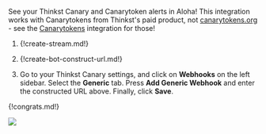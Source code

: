 See your Thinkst Canary and Canarytoken alerts in Aloha! This integration works with
Canarytokens from Thinkst's paid product, not [canarytokens.org][canarytokens] - see the
[Canarytokens](/integrations/doc/canarytoken) integration for those!

1. {!create-stream.md!}

1. {!create-bot-construct-url.md!}

1. Go to your Thinkst Canary settings, and click on **Webhooks** on
   the left sidebar. Select the **Generic** tab. Press
   **Add Generic Webhook** and enter the constructed URL above. Finally,
   click **Save**.

{!congrats.md!}

![](/static/images/integrations/thinkst/001.png)

[canarytokens]: https://canarytokens.org
